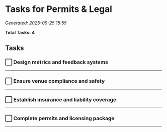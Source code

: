 # Tasks for Permits & Legal

*Generated: 2025-09-25 18:55*

**Total Tasks: 4**

## Tasks

### ⬜ Design metrics and feedback systems

---

### ⬜ Ensure venue compliance and safety

---

### ⬜ Establish insurance and liability coverage

---

### ⬜ Complete permits and licensing package

---

